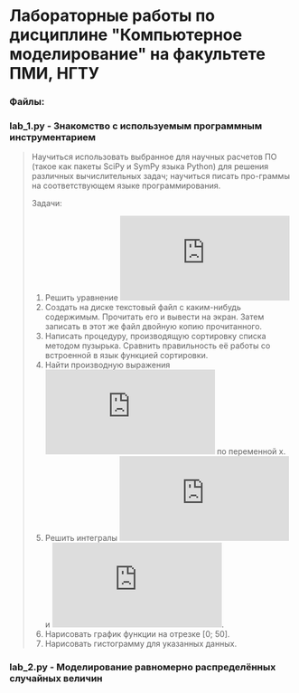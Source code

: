 # Лабораторные работы по дисциплине "Компьютерное моделирование" на факультете ПМИ, НГТУ


### Файлы:
### lab_1.py - Знакомство с используемым программным инструментарием
> Научиться использовать выбранное для научных расчетов ПО (такое как пакеты SciPy и SymPy языка Python) для решения различных вычислительных задач; научиться писать про-граммы на соответствующем языке программирования.  
>
> Задачи:
> 1) Решить уравнение 
![](https://latex.codecogs.com/gif.latex?2x%5E3%20-%2011x%5E2%20&plus;%2012x%20&plus;%209%20%3D%200)
> 2) Создать на диске текстовый файл с каким-нибудь содержимым. Прочитать его и вывести на экран. Затем записать в этот же файл двойную копию прочитанного.
> 3) Написать процедуру, производящую сортировку списка методом пузырька. Сравнить правильность её работы со встроенной в язык функцией сортировки.
> 4) Найти производную выражения 
![](https://latex.codecogs.com/gif.latex?sin%28x%29%5Ccdot%20cos%28x%5E2%29%5Ccdot%20tan%28y%29&plus;ln%28x%29) по переменной x.
> 5) Решить интегралы 
![](https://latex.codecogs.com/gif.latex?%5Cint%20x%5E2%283%20&plus;%204x%29%5E2dx) 
и 
![](https://latex.codecogs.com/gif.latex?%5Cint_%7B%5Cfrac%7B%5Cpi%7D%7B2%7D%7D%5E%7B%5Cpi%7D%20%5Cfrac%7Bsin%28x%29%7D%7Bcos%28x%5E2%29&plus;1%7Ddx).
> 6) Нарисовать график функции на отрезке [0; 50].
> 7) Нарисовать гистограмму для указанных данных.

### lab_2.py - Моделирование равномерно распределённых случайных величин
